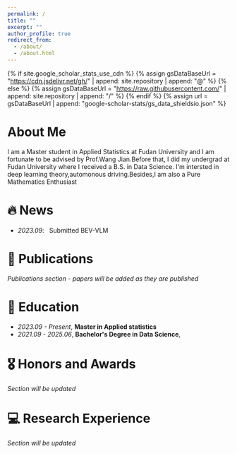 ```yaml
---
permalink: /
title: ""
excerpt: ""
author_profile: true
redirect_from: 
  - /about/
  - /about.html
---
```


{% if site.google_scholar_stats_use_cdn %}
{% assign gsDataBaseUrl = "https://cdn.jsdelivr.net/gh/" | append: site.repository | append: "@" %}
{% else %}
{% assign gsDataBaseUrl = "https://raw.githubusercontent.com/" | append: site.repository | append: "/" %}
{% endif %}
{% assign url = gsDataBaseUrl | append: "google-scholar-stats/gs_data_shieldsio.json" %}

<span class='anchor' id='about-me'></span>
# About Me
I am a Master student in Applied Statistics at Fudan University and I am fortunate to be advised by Prof.Wang Jian.Before that, I did my undergrad at Fudan University where I received a B.S. in Data Science.
I'm intersted in deep learning theory,automonous driving.Besides,I am also a Pure Mathematics Enthusiast 
# 🔥 News
- *2023.09*: &nbsp; Submitted BEV-VLM


# 📝 Publications 

*Publications section - papers will be added as they are published*



# 📖 Education
- *2023.09 - Present*, **Master in Applied statistics**
- *2021.09 - 2025.06*, **Bachelor's Degree in Data Science**, 
# 🎖 Honors and Awards
*Section will be updated*

# 💻 Research Experience
*Section will be updated*
<!--# 💬 Invited Talks
*Section will be updated as speaking opportunities arise*
# 🚀 Featured Projects

## BEVVLM - BEV Vision Language Model
<div class='paper-box'><div class='paper-box-image'><div><div class="badge">Featured Project</div><img src='images/500x300.png' alt="BEVVLM" width="100%"></div></div>
<div class='paper-box-text' markdown="1">

[**BEVVLM Repository**](https://github.com/LaneChen77/BEVVLM)

A cutting-edge research project that combines Bird's Eye View (BEV) perception with Vision Language Models for enhanced autonomous driving capabilities. This project represents a significant advancement in multi-modal understanding for autonomous vehicles.

**Key Features:**
- Integration of BEV spatial representation with natural language understanding
- Multi-modal fusion architecture for comprehensive scene interpretation
- Real-time inference capabilities for autonomous driving applications
- Comprehensive evaluation on autonomous driving benchmarks

[**GitHub**](https://github.com/LaneChen77/BEVVLM) | [**Documentation**](https://github.com/LaneChen77/BEVVLM#readme)
</div>
</div>

*Additional projects will be added as research progresses*-->
